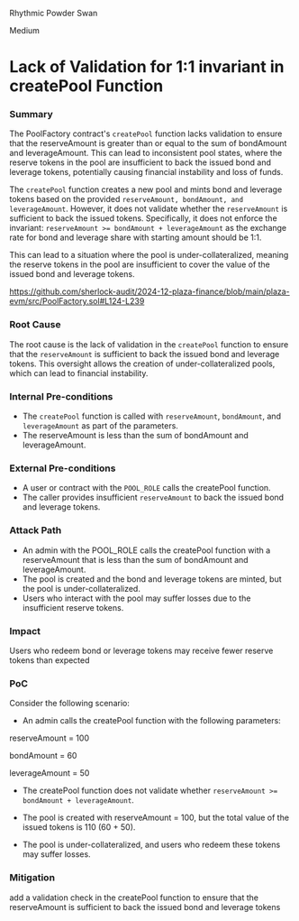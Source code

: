 Rhythmic Powder Swan

Medium

# Lack of Validation for 1:1 invariant in createPool Function

### Summary

The PoolFactory contract's `createPool` function lacks validation to ensure that the reserveAmount is greater than or equal to the sum of bondAmount and leverageAmount. This can lead to inconsistent pool states, where the reserve tokens in the pool are insufficient to back the issued bond and leverage tokens, potentially causing financial instability and loss of funds.

The `createPool` function creates a new pool and mints bond and leverage tokens based on the provided `reserveAmount, bondAmount, and leverageAmount`. However, it does not validate whether the `reserveAmount` is sufficient to back the issued tokens. Specifically, it does not enforce the invariant:
`reserveAmount >= bondAmount + leverageAmount` as the exchange rate for bond and leverage share with starting amount should be 1:1.

This can lead to a situation where the pool is under-collateralized, meaning the reserve tokens in the pool are insufficient to cover the value of the issued bond and leverage tokens.

https://github.com/sherlock-audit/2024-12-plaza-finance/blob/main/plaza-evm/src/PoolFactory.sol#L124-L239

### Root Cause

The root cause is the lack of validation in the `createPool` function to ensure that the `reserveAmount` is sufficient to back the issued bond and leverage tokens. This oversight allows the creation of under-collateralized pools, which can lead to financial instability.

### Internal Pre-conditions

- The `createPool` function is called with `reserveAmount`, `bondAmount`, and `leverageAmount` as part of the parameters.
- The reserveAmount is less than the sum of bondAmount and leverageAmount.

### External Pre-conditions

- A user or contract with the `POOL_ROLE` calls the createPool function.
- The caller provides insufficient `reserveAmount` to back the issued bond and leverage tokens.



### Attack Path

- An admin with the POOL_ROLE calls the createPool function with a reserveAmount that is less than the sum of bondAmount and leverageAmount.
- The pool is created and the bond and leverage tokens are minted, but the pool is under-collateralized.
- Users who interact with the pool may suffer losses due to the insufficient reserve tokens.

### Impact

Users who redeem bond or leverage tokens may receive fewer reserve tokens than expected

### PoC

Consider the following scenario:

- An admin calls the createPool function with the following parameters:

reserveAmount = 100

bondAmount = 60

leverageAmount = 50

- The createPool function does not validate whether `reserveAmount >= bondAmount + leverageAmount`.

- The pool is created with reserveAmount = 100, but the total value of the issued tokens is 110 (60 + 50).

- The pool is under-collateralized, and users who redeem these tokens may suffer losses.

### Mitigation

add a validation check in the createPool function to ensure that the reserveAmount is sufficient to back the issued bond and leverage tokens